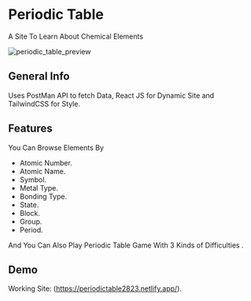 # Periodic Table

A Site To Learn About Chemical Elements

![periodic_table_preview](https://user-images.githubusercontent.com/75238302/149731588-167977ec-1b1e-4b38-a591-96be8db59295.png)

## General Info

Uses PostMan API to fetch Data, React JS for Dynamic Site and TailwindCSS for Style.

## Features

You Can Browse Elements By
* Atomic Number.
* Atomic Name.
* Symbol.
* Metal Type.
* Bonding Type.
* State.
* Block.
* Group.
* Period.

And You Can Also Play Periodic Table Game With 3 Kinds of Difficulties .

## Demo

Working Site: (https://periodictable2823.netlify.app/).
